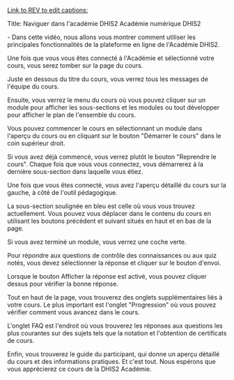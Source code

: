 [Link to REV to edit captions:](https://www.rev.com/captions-editor/Edit?token=GfUhtHX9kUKzu5_VH6q_1uwQXsHFZADpLKIJkw_-2gHtAxvMDl-mi4gUdYNEfFth_exKXA&loadFrom=OrderDetails&openSharePopover=False)

Title: Naviguer dans l'académie DHIS2 Académie numérique DHIS2

\- Dans cette vidéo, nous allons vous montrer comment utiliser les principales fonctionnalités de la plateforme en ligne de l'Académie DHIS2.

Une fois que vous vous êtes connecté à l'Académie et sélectionné votre cours, vous serez tomber sur la page du cours.

Juste en dessous du titre du cours, vous verrez tous les messages de l'équipe du cours.

Ensuite, vous verrez le menu du cours où vous pouvez cliquer sur un module pour afficher les sous-sections et les modules ou tout développer pour afficher le plan de l'ensemble du cours.

Vous pouvez commencer le cours en sélectionnant un module dans l'aperçu du cours ou en cliquant sur le bouton "Démarrer le cours" dans le coin supérieur droit.

Si vous avez déjà commencé, vous verrez plutôt le bouton "Reprendre le cours". Chaque fois que vous vous connectez, vous démarrerez à la dernière sous-section dans laquelle vous étiez.

Une fois que vous êtes connecté, vous avez l'aperçu détaillé du cours sur la gauche, à côté de l'outil pédagogique.

La sous-section soulignée en bleu est celle où vous vous trouvez actuellement. Vous pouvez vous déplacer dans le contenu du cours en utilisant les boutons précédent et suivant situés en haut et en bas de la page.

Si vous avez terminé un module, vous verrez une coche verte.

Pour répondre aux questions de contrôle des connaissances ou aux quiz notés, vous devez sélectionner la réponse et cliquer sur le bouton d'envoi.

Lorsque le bouton Afficher la réponse est activé, vous pouvez cliquer dessus pour vérifier la bonne réponse.

Tout en haut de la page, vous trouverez des onglets supplémentaires liés à votre cours. Le plus important est l'onglet "Progression" où vous pouvez vérifier comment vous avancez dans le cours.

L'onglet FAQ est l'endroit où vous trouverez les réponses aux questions les plus courantes sur des sujets tels que la notation et l'obtention de certificats de cours.

Enfin, vous trouverez le guide du participant, qui donne un aperçu détaillé du cours et des informations pratiques. Et c'est tout. Nous espérons que vous apprécierez ce cours de la DHIS2 Académie.
